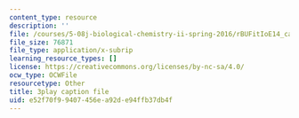 ```yaml
---
content_type: resource
description: ''
file: /courses/5-08j-biological-chemistry-ii-spring-2016/rBUFitIoE14_captions.vtt
file_size: 76871
file_type: application/x-subrip
learning_resource_types: []
license: https://creativecommons.org/licenses/by-nc-sa/4.0/
ocw_type: OCWFile
resourcetype: Other
title: 3play caption file
uid: e52f70f9-9407-456e-a92d-e94ffb37db4f
---
```

